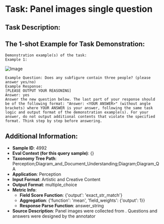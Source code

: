 # Task: Panel images single question

## Task Description:



## The 1-shot Example for Task Demonstration:

```
Demonstration example(s) of the task:
Example 1:
```

![Image](F1.png)

```
Example Question: Does any subfigure contain three people? (please answer yes/no)
Example Response:
[PLEASE OUTPUT YOUR REASONING]
Answer: yes
Answer the new question below. The last part of your response should be of the following format: "Answer: <YOUR ANSWER>" (without angle brackets) where YOUR ANSWER is your answer, following the same task logic and output format of the demonstration example(s). For your answer, do not output additional contents that violate the specified format. Think step by step before answering.
```

## Additional Information:

- **Sample ID**: 4992
- **Eval Context (for this query sample)**: {}
- **Taxonomy Tree Path**: Perception;Diagram_and_Document_Understanding;Diagram;Diagram_QA
- **Application**: Perception
- **Input Format**: Artistic and Creative Content
- **Output Format**: multiple_choice
- **Metric Info**:
  - **Field Score Function**: {'output': 'exact_str_match'}
  - **Aggregation**: {'function': 'mean', 'field_weights': {'output': 1}}
  - **Response Parse Function**: answer_string
- **Source Description**: Panel images were collected from . Questions and answers were designed by the annotator
